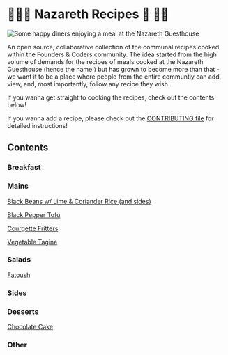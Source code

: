 # :woman_cook::church: Nazareth Recipes 🥘 :man_cook:

![Some happy diners enjoying a meal at the Nazareth Guesthouse](https://user-images.githubusercontent.com/23310908/32459347-440e652e-c327-11e7-87f5-0fb24f888b73.jpg)

An open source, collaborative collection of the communal recipes cooked within the Founders & Coders community. The idea started from the high volume of demands for the recipes of meals cooked at the Nazareth Guesthouse (hence the name!) but has grown to become more than that - we want it to be a place where people from the entire communtiy can add, view, and, most importantly, follow any recipe they wish.

If you wanna get straight to cooking the recipes, check out the contents below! 

If you wanna add a recipe, please check out the [CONTRIBUTING file](./contributing.md) for detailed instructions!

Contents
---
### Breakfast

### Mains

[Black Beans w/ Lime & Coriander Rice (and sides)](./recipes/main/black-beans.md)

[Black Pepper Tofu](./recipes/main/black-pepper-tofu.md)

[Courgette Fritters](./recipes/main/courgette_arabic_cheese_fritters.md)

[Vegetable Tagine](./recipes/tagine.md)

### Salads
[Fatoush](./recipes/salad/Fatoush.md)

### Sides

### Desserts
[Chocolate Cake](./recipes/Dessert/frozen_chocolate_cake.md)

### Other
